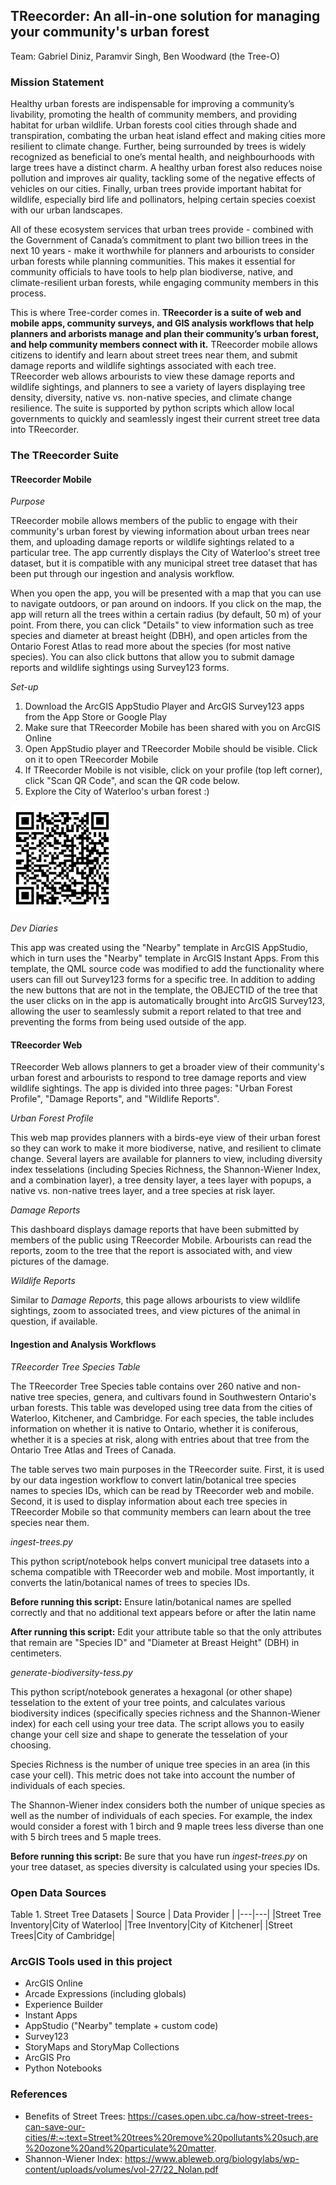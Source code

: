 ## TReecorder: An all-in-one solution for managing your community's urban forest

Team: Gabriel Diniz, Paramvir Singh, Ben Woodward (the Tree-O)

### Mission Statement

Healthy urban forests are indispensable for improving a community’s livability, promoting the health of community members, and providing habitat for urban wildlife. Urban forests cool cities through shade and transpiration, combating the urban heat island effect and making cities more resilient to climate change. Further, being surrounded by trees is widely recognized as beneficial to one’s mental health, and neighbourhoods with large trees have a distinct charm.  A healthy urban forest also reduces noise pollution and improves air quality, tackling some of the negative effects of vehicles on our cities. Finally, urban trees provide important habitat for wildlife, especially bird life and pollinators, helping certain species coexist with our urban landscapes.

All of these ecosystem services that urban trees provide - combined with the Government of Canada’s commitment to plant two billion trees in the next 10 years - make it worthwhile for planners and arbourists to consider urban forests while planning communities. This makes it essential for community officials to have tools to help plan biodiverse, native, and climate-resilient urban forests, while engaging community members in this process.

This is where Tree-corder comes in. **TReecorder is a suite of web and mobile apps, community surveys, and GIS analysis workflows that help planners and arborists manage and plan their community’s urban forest, and help community members connect with it.** TReecorder mobile allows citizens to identify and learn about street trees near them, and submit damage reports and wildlife sightings associated with each tree. TReecorder web allows arbourists to view these damage reports and wildlife sightings, and planners to see a variety of layers displaying tree density, diversity, native vs. non-native species, and climate change resilience. The suite is supported by python scripts which allow local governments to quickly and seamlessly ingest their current street tree data into TReecorder.

### The TReecorder Suite

#### TReecorder Mobile

*Purpose*

TReecorder mobile allows members of the public to engage with their community's urban forest by viewing information about urban trees near them, and uploading damage reports or wildlife sightings related to a particular tree. The app currently displays the City of Waterloo's street tree dataset, but it is compatible with any municipal street tree dataset that has been put through our ingestion and analysis workflow. 

When you open the app, you will be presented with a map that you can use to navigate outdoors, or pan around on indoors. If you click on the map, the app will return all the trees within a certain radius (by default, 50 m) of your point. From there, you can click "Details" to view information such as tree species and diameter at breast height (DBH), and open articles from the Ontario Forest Atlas to read more about the species (for most native species). You can also click buttons that allow you to submit damage reports and wildlife sightings using Survey123 forms.

*Set-up*
1. Download the ArcGIS AppStudio Player and ArcGIS Survey123 apps from the App Store or Google Play
2. Make sure that TReecorder Mobile has been shared with you on ArcGIS Online
3. Open AppStudio player and TReecorder Mobile should be visible. Click on it to open TReecorder Mobile
4. If TReecorder Mobile is not visible, click on your profile (top left corner), click "Scan QR Code", and scan the QR code below.
5. Explore the City of Waterloo's urban forest :)

![TReecorder QR Code](TReecorder%20Mobile%20QR%20Code.png)

*Dev Diaries*

This app was created using the "Nearby" template in ArcGIS AppStudio, which in turn uses the "Nearby" template in ArcGIS Instant Apps. From this template, the QML source code was modified to add the functionality where users can fill out Survey123 forms for a specific tree. In addition to adding the new buttons that are not in the template, the OBJECTID of the tree that the user clicks on in the app is automatically brought into ArcGIS Survey123, allowing the user to seamlessly submit a report related to that tree and preventing the forms from being used outside of the app.

#### TReecorder Web

TReecorder Web allows planners to get a broader view of their community's urban forest and arbourists to respond to tree damage reports and view wildlife sightings. The app is divided into three pages: "Urban Forest Profile", "Damage Reports", and "Wildlife Reports".

*Urban Forest Profile*

This web map provides planners with a birds-eye view of their urban forest so they can work to make it more biodiverse, native, and resilient to climate change. Several layers are available for planners to view, including diversity index tesselations (including Species Richness, the Shannon-Wiener Index, and a combination layer), a tree density layer, a tees layer with popups, a native vs. non-native trees layer, and a tree species at risk layer.

*Damage Reports*

This dashboard displays damage reports that have been submitted by members of the public using TReecorder Mobile. Arbourists can read the reports, zoom to the tree that the report is associated with, and view pictures of the damage.

*Wildlife Reports*

Similar to *Damage Reports*, this page allows arbourists to view wildlife sightings, zoom to associated trees, and view pictures of the animal in question, if available.

#### Ingestion and Analysis Workflows

*TReecorder Tree Species Table*

The TReecorder Tree Species table contains over 260 native and non-native tree species, genera, and cultivars found in Southwestern Ontario's urban forests. This table was developed using tree data from the cities of Waterloo, Kitchener, and Cambridge. For each species, the table includes information on whether it is native to Ontario, whether it is coniferous, whether it is a species at risk, along with entries about that tree from the Ontario Tree Atlas and Trees of Canada.

The table serves two main purposes in the TReecorder suite. First, it is used by our data ingestion workflow to convert latin/botanical tree species names to species IDs, which can be read by TReecorder web and mobile. Second, it is used to display information about each tree species in TReecorder Mobile so that community members can learn about the tree species near them.

*ingest-trees.py*

This python script/notebook helps convert municipal tree datasets into a schema compatible with TReecorder web and mobile. Most importantly, it converts the latin/botanical names of trees to species IDs.

**Before running this script:** Ensure latin/botanical names are spelled correctly and that no additional text appears before or after the latin name

**After running this script:** Edit your attribute table so that the only attributes that remain are "Species ID" and "Diameter at Breast Height" (DBH) in centimeters.

*generate-biodiversity-tess.py*

This python script/notebook generates a hexagonal (or other shape) tesselation to the extent of your tree points, and calculates various biodiversity indices (specifically species richness and the Shannon-Wiener index) for each cell using your tree data. The script allows you to easily change your cell size and shape to generate the tesselation of your choosing.

Species Richness is the number of unique tree species in an area (in this case your cell). This metric does not take into account the number of individuals of each species.

The Shannon-Wiener index considers both the number of unique species as well as the number of individuals of each species. For example, the index would consider a forest with 1 birch and 9 maple trees less diverse than one with 5 birch trees and 5 maple trees.

**Before running this script:** Be sure that you have run *ingest-trees.py* on your tree dataset, as species diversity is calculated using your species IDs.

### Open Data Sources

Table 1. Street Tree Datasets
| Source | Data Provider |
|---|---|
|Street Tree Inventory|City of Waterloo|
|Tree Inventory|City of Kitchener| 
|Street Trees|City of Cambridge|

### ArcGIS Tools used in this project
 - ArcGIS Online
 - Arcade Expressions (including globals)
 - Experience Builder
 - Instant Apps
 - AppStudio ("Nearby" template + custom code)
 - Survey123
 - StoryMaps and StoryMap Collections
 - ArcGIS Pro
 - Python Notebooks

### References
 - Benefits of Street Trees: https://cases.open.ubc.ca/how-street-trees-can-save-our-cities/#:~:text=Street%20trees%20remove%20pollutants%20such,are%20ozone%20and%20particulate%20matter.
 - Shannon-Wiener Index: https://www.ableweb.org/biologylabs/wp-content/uploads/volumes/vol-27/22_Nolan.pdf
